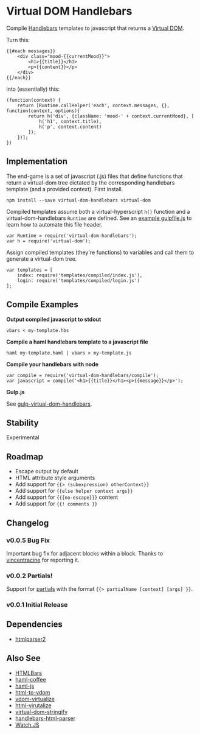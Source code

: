 # Virtual DOM Handlebars

Compile [Handlebars](http://handlebarsjs.com/) templates to javascript that returns a [Virtual DOM](https://github.com/Matt-Esch/virtual-dom).

Turn this:

	{{#each messages}}
		<div class="mood-{{currentMood}}">
			<h1>{{title}}</h1>
			<p>{{content}}</p>
		</div>
	{{/each}}

into (essentially) this:

	(function(context) {
		return [Runtime.callHelper('each', context.messages, {}, function(context, options){
			return h('div', {className: 'mood-' + context.currentMood}, [
				h('h1', context.title),
				h('p', context.content)
			]);
		})];
	})


## Implementation

The end-game is a set of javascript (.js) files that define functions that return a virtual-dom tree
dictated by the corresponding handlebars template (and a provided context). First install.

	npm install --save virtual-dom-handlebars virtual-dom

Compiled templates assume both a virtual-hyperscript `h()` function and a virtual-dom-handlebars `Runtime`
are defined. See an [example gulpfile.js](https://github.com/jchook/gulp-virtual-dom-handlebars) to learn how
to automate this file header.

	var Runtime = require('virtual-dom-handlebars');
	var h = require('virtual-dom');

Assign compiled templates (they're functions) to variables and call them to generate a virtual-dom tree.

	var templates = [
		index: require('templates/compiled/index.js'),
		login: require('templates/compiled/login.js')
	];


## Compile Examples

**Output compiled javascript to stdout**

	vbars < my-template.hbs

**Compile a haml handlebars template to a javascript file**

	haml my-template.haml | vbars > my-template.js

**Compile your handlebars with node**

	var compile = require('virtual-dom-handlebars/compile');
	var javascript = compile('<h1>{{title}}</h1><p>{{message}}</p>');

**Gulp.js**

See [gulp-virtual-dom-handlebars](https://github.com/jchook/gulp-virtual-dom-handlebars).


## Stability

Experimental


## Roadmap

* Escape output by default
* HTML attribute style arguments
* Add support for `{{> (subexpression) otherContext}}`
* Add support for `{{else helper context args}}`
* Add support for `{{{no-escape}}}` content
* Add support for `{{! comments }}`


## Changelog

### v0.0.5 Bug Fix

Important bug fix for adjacent blocks within a block. Thanks to 
[vincentracine](https://github.com/vincentracine) for reporting it.


### v0.0.2 Partials!

Support for [partials](http://handlebarsjs.com/partials.html) with the format `{{> partialName [context] [args] }}`.


### v0.0.1 Initial Release


## Dependencies

* [htmlparser2](https://github.com/fb55/htmlparser2)

## Also See

* [HTMLBars](https://github.com/tildeio/htmlbars)
* [haml-coffee](https://github.com/netzpirat/haml-coffee)
* [haml-js](https://github.com/creationix/haml-js)
* [html-to-vdom](https://github.com/TimBeyer/html-to-vdom)
* [vdom-virtualize](https://github.com/marcelklehr/vdom-virtualize)
* [html-virutalize](https://github.com/alexmingoia/html-virtualize)
* [virtual-dom-stringify](https://github.com/alexmingoia/virtual-dom-stringify)
* [handlebars-html-parser](https://github.com/stevenvachon/handlebars-html-parser)
* [Watch.JS](https://github.com/melanke/Watch.JS)
